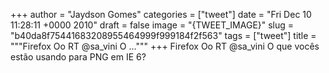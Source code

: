 
+++
author = "Jaydson Gomes"
categories = ["tweet"]
date = "Fri Dec 10 11:28:11 +0000 2010"
draft = false
image = "{TWEET_IMAGE}"
slug = "b40da8f75441683208955464999f999184f2f563"
tags = ["tweet"]
title = """Firefox Oo RT @sa_vini O ..."""
+++
Firefox Oo RT @sa_vini O que vocês estão usando para PNG em IE 6?
